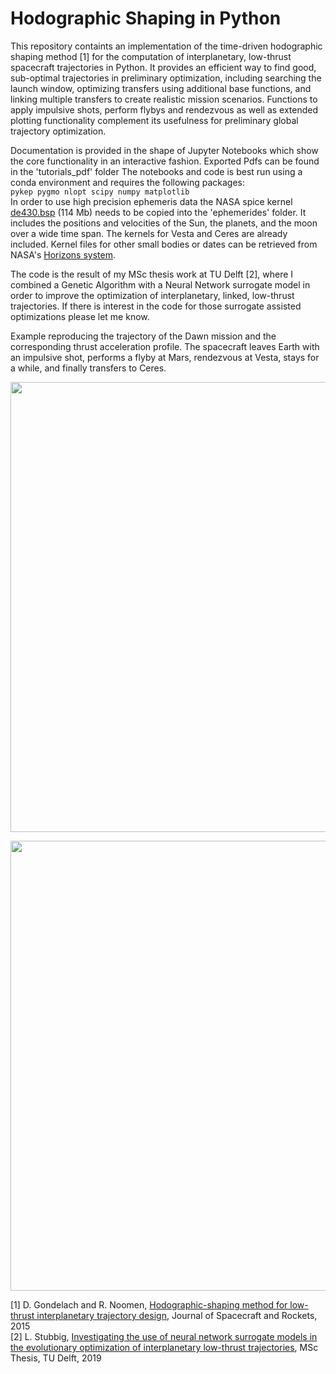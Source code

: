 # Hodographic Shaping in Python
This repository containts an implementation of the time-driven hodographic shaping method [1] for the computation of interplanetary, low-thrust spacecraft trajectories in Python. It provides an efficient way to find good, sub-optimal trajectories in preliminary optimization, including searching the launch window, optimizing transfers using additional base functions, and linking multiple transfers to create realistic mission scenarios. Functions to apply impulsive shots, perform flybys and rendezvous as well as extended plotting functionality complement its usefulness for preliminary global trajectory optimization.

Documentation is provided in the shape of Jupyter Notebooks which show the core functionality in an interactive fashion. Exported Pdfs can be found in the 'tutorials_pdf' folder The notebooks and code is best run using a conda environment and requires the following packages:  
```pykep pygmo nlopt scipy numpy matplotlib```  
In order to use high precision ephemeris data the NASA spice kernel [de430.bsp](https://naif.jpl.nasa.gov/pub/naif/generic_kernels/spk/planets/) (114 Mb) needs to be copied into the 'ephemerides' folder. It includes the positions and velocities of the Sun, the planets, and the moon over a wide time span. The kernels for Vesta and Ceres are already included. Kernel files for other small bodies or dates can be retrieved from NASA's [Horizons system](https://ssd.jpl.nasa.gov/x/spk.html).

The code is the result of my MSc thesis work at TU Delft [2], where I combined a Genetic Algorithm with a Neural Network surrogate model in order to improve the optimization of interplanetary, linked, low-thrust trajectories. If there is interest in the code for those surrogate assisted optimizations please let me know.

Example reproducing the trajectory of the Dawn mission and the corresponding thrust acceleration profile. The spacecraft leaves Earth with an impulsive shot, performs a flyby at Mars, rendezvous at Vesta, stays for a while, and finally transfers to Ceres.
<p align="center">
  <img width="720" src="images/dawn.svg?sanitize=true">
</p>
<p align="center">
  <img width="720" src="images/dawn-thrust.svg?sanitize=true">
</p>

[1] D. Gondelach and R. Noomen, [Hodographic-shaping method for low-thrust interplanetary trajectory design](https://arc.aiaa.org/doi/abs/10.2514/1.A32991), Journal of Spacecraft and Rockets, 2015  
[2] L. Stubbig, [Investigating the use of neural network surrogate models in the evolutionary optimization of interplanetary low-thrust trajectories](https://repository.tudelft.nl/islandora/search/Stubbig?collection=education), MSc Thesis, TU Delft, 2019
